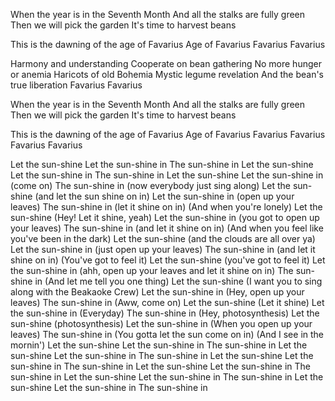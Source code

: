 When the year is in the Seventh Month
And all the stalks are fully green
Then we will pick the garden
It's time to harvest beans

This is the dawning of the age of Favarius
Age of Favarius
Favarius
Favarius

Harmony and understanding
Cooperate on bean gathering
No more hunger or anemia
Haricots of old Bohemia
Mystic legume revelation
And the bean's true liberation
Favarius
Favarius

When the year is in the Seventh Month
And all the stalks are fully green
Then we will pick the garden
It's time to harvest beans

This is the dawning of the age of Favarius
Age of Favarius
Favarius
Favarius
Favarius
Favarius

Let the sun-shine
Let the sun-shine in
The sun-shine in
Let the sun-shine
Let the sun-shine in
The sun-shine in
Let the sun-shine
Let the sun-shine in (come on)
The sun-shine in (now everybody just sing along)
Let the sun-shine (and let the sun shine on in)
Let the sun-shine in (open up your leaves)
The sun-shine in (let it shine on in)
(And when you're lonely)
Let the sun-shine (Hey! Let it shine, yeah)
Let the sun-shine in (you got to open up your leaves)
The sun-shine in (and let it shine on in)
(And when you feel like you've been in the dark)
Let the sun-shine (and the clouds are all over ya)
Let the sun-shine in (just open up your leaves)
The sun-shine in (and let it shine on in)
(You've got to feel it)
Let the sun-shine (you've got to feel it)
Let the sun-shine in (ahh, open up your leaves and let it shine on in)
The sun-shine in
(And let me tell you one thing)
Let the sun-shine (I want you to sing along with the Beakaoke Crew)
Let the sun-shine in (Hey, open up your leaves)
The sun-shine in
(Aww, come on)
Let the sun-shine (Let it shine)
Let the sun-shine in (Everyday)
The sun-shine in (Hey, photosynthesis)
Let the sun-shine (photosynthesis)
Let the sun-shine in (When you open up your leaves)
The sun-shine in (You gotta let the sun come on in)
(And I see in the mornin')
Let the sun-shine
Let the sun-shine in
The sun-shine in
Let the sun-shine
Let the sun-shine in
The sun-shine in
Let the sun-shine
Let the sun-shine in
The sun-shine in
Let the sun-shine
Let the sun-shine in
The sun-shine in
Let the sun-shine
Let the sun-shine in
The sun-shine in
Let the sun-shine
Let the sun-shine in
The sun-shine in